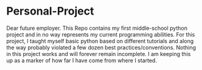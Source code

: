 # Personal-Project
Dear future employer.
This Repo contains my first middle-school python project and in no way represents my current programming abilities. For this project, I taught myself basic python based on different tutorials and along the way probably violated a few dozen best practices/conventions. Nothing in this project works and will forever remain incomplete. I am keeping this up as a marker of how far I have come from where I started.
